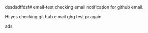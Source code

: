 dssdsdffdsf# email-test
checking email notification for github email.

Hi yes
checking git hub e
mail 
ghg
test pr again

ads
